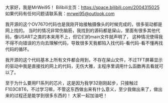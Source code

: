 大家好，我是MrWei95！
Bilibili主页：https://space.bilibili.com/2004315025
如果代码有任何问题请联系我：mrwei95@outlook.com

我开源的这个OV7670代码也是我刚开始接触摄像头的时候完成的，很多驱动都是网上找的。
当时的情况非常伤脑筋，我找到的源码都是屎山，里面有很多其他代码，像USART之类的本来用不上，但它们的main文件就声明了，
这种情况使得我不得不向错误的方向去理解代码，导致很多天我都陷入找代码-看代码-看不懂再找代码的循环。

我开源的这个代码基本上所有文件都会用到，不存在屎山文件，不过TFT屏幕显示的驱动中我是直接找的网上的代码，无伤大雅，主程序里调用什么函数再去看就可以了。

至于为什么要用F1系列的芯片，这是因为我学32刚刚起步，只接触过F103C8T6，不过学习嘛，不管这东西做出来有什么意义，至少我做出来了，做出来的过程还是能学到很多东西的！
大家一起加油吧！
